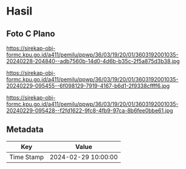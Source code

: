 # Hasil

## Foto C Plano

https://sirekap-obj-formc.kpu.go.id/a411/pemilu/ppwp/36/03/19/20/01/3603192001035-20240228-204840--adb7560b-14d0-4d6b-b35c-2f5a875d3b38.jpg

https://sirekap-obj-formc.kpu.go.id/a411/pemilu/ppwp/36/03/19/20/01/3603192001035-20240229-095455--6f098129-7919-4167-b6d1-2f9338cffff6.jpg

https://sirekap-obj-formc.kpu.go.id/a411/pemilu/ppwp/36/03/19/20/01/3603192001035-20240229-095428--f2fd1622-9fc8-4fb9-97ca-8b6fee0bbe61.jpg


## Metadata

| Key        | Value               |
| ---------- | ------------------- |
| Time Stamp | 2024-02-29 10:00:00 |



